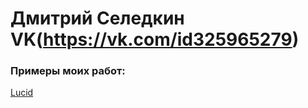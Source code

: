 # Дмитрий Селедкин VK(https://vk.com/id325965279)
### **Примеры моих работ:**
[Lucid](https://TVGneRd_Portfolio.github.io/lucid/dist/)
